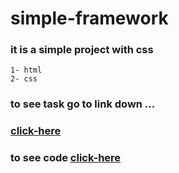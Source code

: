 # simple-framework
### it is a simple project with css
```
1- html
2- css
```
### to see task go to link down ...
### [click-here](https://kareemtarekk.github.io/simple-framework/)
### to see code [click-here](style.css)
